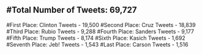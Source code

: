 #Total Number of Tweets: 69,727 
---
#First Place: Clinton Tweets - 19,500
#Second Place: Cruz Tweets - 18,839
#Third Place: Rubio Tweets - 9,288
#Fourth Place: Sanders Tweets - 9,177
#Fifth Place: Trump Tweets - 8,174
#Sixth Place: Kasich Tweets - 1,692
#Seventh Place: Jeb! Tweets - 1,543
#Last Place: Carson Tweets - 1,516

